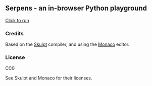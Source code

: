 ## Serpens - an in-browser Python playground

[Click to run](https://paladin-t.github.io/serpens/)

### Credits

Based on the [Skulpt](https://github.com/skulpt/skulpt) compiler, and using the [Monaco](https://github.com/Microsoft/monaco-editor) editor.

### License

CC0

See Skulpt and Monaco for their licenses.
